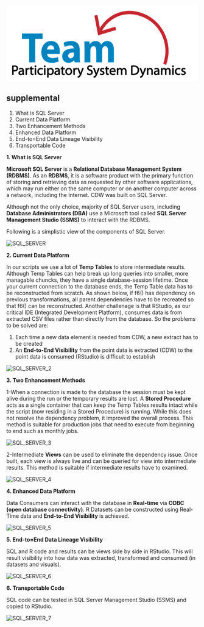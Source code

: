 <img src = "https://github.com/lzim/teampsd/blob/teampsd_style/teampsd_logo/team_psd_logo_sm.png"
     height = "200" width = "600"> 

## supplemental

 1. What is SQL Server
 2. Current Data Platform
 3. Two Enhancement Methods
 4. Enhanced Data Platform
 5. End-to=End Data Lineage Visibility
 6. Transportable Code

**1. What is SQL Server**  

**Microsoft SQL Server** is a **Relational Database Management System (RDBMS)**. As an **RDBMS**, it is a software product with the primary function of storing and retrieving data as requested by other software applications, which may run either on the same computer or on another computer across a network, including the Internet. CDW was built on SQL Server. 

Although not the only choice, majority of SQL Server users, including **Database Administrators (DBA)** use a Microsoft tool called **SQL Server Management Studio (SSMS)** to interact with the RDBMS. 

Following is a simplistic view of the components of SQL Server. 

![SQL_SERVER](https://user-images.githubusercontent.com/39805164/82942471-d9491e00-9f4c-11ea-8c9c-df1f8bd3a7f6.jpg)

**2. Current Data Platform** 

In our scripts we use a lot of **Temp Tables** to store intermediate results. Although Temp Tables can help break up long queries into smaller, more managable chuncks, they have a single database-session lifetime. Once your current connection to the database ends, the Temp Table data has to be reconstructed from scratch. As shown below, if f6() has dependency on previous transformations, all parent dependencies have to be recreated so that f6() can be reconstructed. Another challenage is that RStudio, as our critical IDE (Integrated Development Platform), consumes data is from extracted CSV files rather than directly from the database. So the problems to be solved are:

 1. Each time a new data element is needed from CDW, a new extract has to be created
 2. An **End-to-End Visibility** from the point data is extracted (CDW) to the point data is consumed (RStudio) is difficult to establish 

![SQL_SERVER_2](https://user-images.githubusercontent.com/39805164/83077225-d40ed080-a02b-11ea-86a6-aba7b83f4c68.jpg)

**3. Two Enhancement Methods**  

1-When a connection is made to the database the session must be kept alive during the run or the temporary results are lost. A **Stored Procedure** acts as a single container that can keep the Temp Tables results intact while the script (now residing in a Stored Procedure) is running. While this does not resolve the dependency problem, it improved the overall process. This method is suitable for production jobs that need to execute from beginning to end such as monthly jobs.

![SQL_SERVER_3](https://user-images.githubusercontent.com/39805164/83077237-da9d4800-a02b-11ea-8912-cc02ea5a1aa3.jpg)

2-Intermediate **Views** can be used to eliminate the dependency issue. Once built, each view is always live and can be queried for view into intermediate results. This method is suitable if intermediate results have to examined.

![SQL_SERVER_4](https://user-images.githubusercontent.com/39805164/83077245-de30cf00-a02b-11ea-8bdc-eb0235dfb4f1.jpg)

**4. Enhanced Data Platform** 

Data Consumers can interact with the database in **Real-time** via **ODBC (open database connectivity)**. R Datasets can be constructed using Real-Time data and **End-to-End Visibility** is achieved.

![SQL_SERVER_5](https://user-images.githubusercontent.com/39805164/83077260-e426b000-a02b-11ea-86c4-8042dbfba9ed.jpg)
 
 **5. End-to=End Data Lineage Visibility** 

SQL and R code and results can be views side by side in RStudio. This will result visibility into how data was extracted, transformed and consumed (in datasets and visuals).

![SQL_SERVER_6](https://user-images.githubusercontent.com/39805164/82942459-d64e2d80-9f4c-11ea-8ebc-422ca5100d8d.jpg)

**6. Transportable Code** 

SQL code can be tested in SQL Server Management Studio (SSMS) and copied to RStudio.

![SQL_SERVER_7](https://user-images.githubusercontent.com/39805164/82942464-d817f100-9f4c-11ea-9600-ef2b25205a71.jpg)
